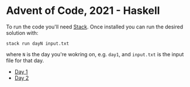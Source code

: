 # Advent of Code, 2021 - Haskell

To run the code you'll need [Stack](https://docs.haskellstack.org/en/stable/README/). Once installed you can run the desired solution with:

```
stack run dayN input.txt
```

where `N` is the day you're wokring on, e.g. `day1`, and `input.txt` is the input file for that day.

- [Day 1](./src/Day01.hs)
- [Day 2](./src/Day02.hs)
